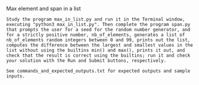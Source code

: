 Max element and span in a list

    Study the program max_in_list.py and run it in the Terminal window, executing "python3 max_in_list.py". Then complete the program span.py that prompts the user for a seed for the random number generator, and for a strictly positive number, nb_of_elements, generates a list of nb_of_elements random integers between 0 and 99, prints out the list, computes the difference between the largest and smallest values in the list without using the builtins min() and max(), prints it out, and check that the result is correct using the builtins; run it and check your solution with the Run and Submit buttons, respectively.

    See commands_and_expected_outputs.txt for expected outputs and sample inputs.